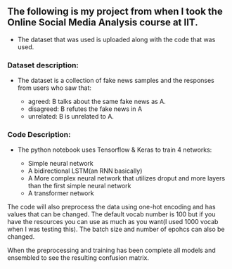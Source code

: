 ## The following is my project from when I took the Online Social Media Analysis course at IIT.

* The dataset that was used is uploaded along with the code that was used. 

### Dataset description:

- The dataset is a collection of fake news samples and the responses from users who saw that:

    - agreed: B talks about the same fake news as A.
    - disagreed: B refutes the fake news in A
    - unrelated: B is unrelated to A.

### Code Description:

- The python notebook uses Tensorflow & Keras to train 4 networks:
  
  - Simple neural network
  - A bidirectional LSTM(an RNN basically)
  - A More complex neural network that utilizes droput and more layers than the first simple neural network
  - A transformer network
 
 The code will also preprocess the data using one-hot encoding and has values that can be changed. The default vocab number is 100 but if you have the resources you can use as much as you want(I used 1000 vocab when I was testing this). The batch size and number of epohcs can also be changed. 
 
 When the preprocessing and training has been complete all models and ensembled to see the resulting confusion matrix.
